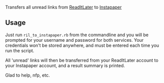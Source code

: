Transfers all unread links from [ReadItLater](http://readitlaterlist.com) to [Instapaper](http://instapaper.com)

## Usage ##
Just run `ril_to_instapaper.rb` from the commandline and you will be prompted for your username and password for both services. Your credentials won't be stored anywhere, and must be entered each time you run the script.

All 'unread' links will then be transferred from your ReadItLater account to your Instapaper account, and a result summary is printed.

Glad to help, nfp, etc.
